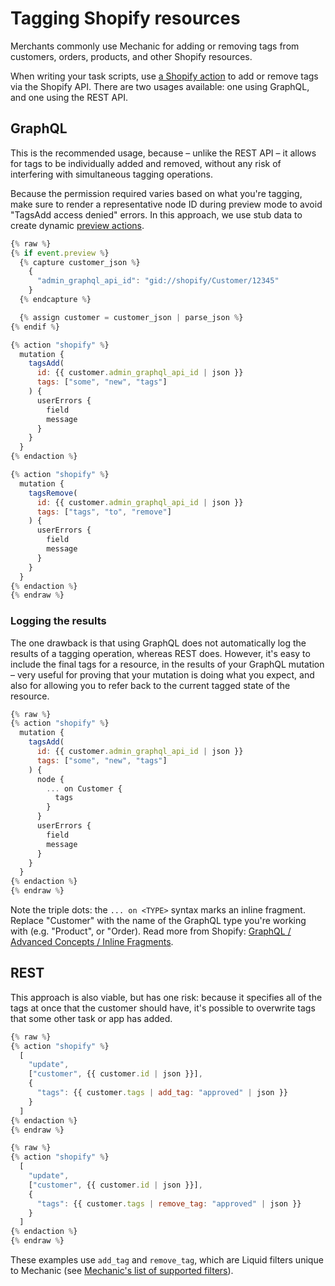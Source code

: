 # Tagging Shopify resources

Merchants commonly use Mechanic for adding or removing tags from customers, orders, products, and other Shopify resources.

When writing your task scripts, use [a Shopify action](../core/actions/shopify.md) to add or remove tags via the Shopify API. There are two usages available: one using GraphQL, and one using the REST API.

## GraphQL

This is the recommended usage, because – unlike the REST API – it allows for tags to be individually added and removed, without any risk of interfering with simultaneous tagging operations.

Because the permission required varies based on what you're tagging, make sure to render a representative node ID during preview mode to avoid "TagsAdd access denied" errors. In this approach, we use stub data to create dynamic [preview actions](../core/tasks/previews/).

```javascript
{% raw %}
{% if event.preview %}
  {% capture customer_json %}
    {
      "admin_graphql_api_id": "gid://shopify/Customer/12345"
    }
  {% endcapture %}

  {% assign customer = customer_json | parse_json %}
{% endif %}

{% action "shopify" %}
  mutation {
    tagsAdd(
      id: {{ customer.admin_graphql_api_id | json }}
      tags: ["some", "new", "tags"]
    ) {
      userErrors {
        field
        message
      }
    }
  }
{% endaction %}

{% action "shopify" %}
  mutation {
    tagsRemove(
      id: {{ customer.admin_graphql_api_id | json }}
      tags: ["tags", "to", "remove"]
    ) {
      userErrors {
        field
        message
      }
    }
  }
{% endaction %}
{% endraw %}
```

### Logging the results

The one drawback is that using GraphQL does not automatically log the results of a tagging operation, whereas REST does. However, it's easy to include the final tags for a resource, in the results of your GraphQL mutation – very useful for proving that your mutation is doing what you expect, and also for allowing you to refer back to the current tagged state of the resource.

```javascript
{% raw %}
{% action "shopify" %}
  mutation {
    tagsAdd(
      id: {{ customer.admin_graphql_api_id | json }}
      tags: ["some", "new", "tags"]
    ) {
      node {
        ... on Customer {
          tags
        }
      }
      userErrors {
        field
        message
      }
    }
  }
{% endaction %}
{% endraw %}
```

Note the triple dots: the `... on <TYPE>` syntax marks an inline fragment. Replace "Customer" with the name of the GraphQL type you're working with (e.g. "Product", or "Order). Read more from Shopify: [GraphQL / Advanced Concepts / Inline Fragments](https://shopify.dev/concepts/graphql/advanced#inline-fragments).

## REST

This approach is also viable, but has one risk: because it specifies all of the tags at once that the customer should have, it's possible to overwrite tags that some other task or app has added.

```javascript
{% raw %}
{% action "shopify" %}
  [
    "update",
    ["customer", {{ customer.id | json }}],
    {
      "tags": {{ customer.tags | add_tag: "approved" | json }}
    }
  ]
{% endaction %}
{% endraw %}
```

```javascript
{% raw %}
{% action "shopify" %}
  [
    "update",
    ["customer", {{ customer.id | json }}],
    {
      "tags": {{ customer.tags | remove_tag: "approved" | json }}
    }
  ]
{% endaction %}
{% endraw %}
```

These examples use `add_tag` and `remove_tag`, which are Liquid filters unique to Mechanic (see [Mechanic's list of supported filters](../platform/liquid/filters.md)).
